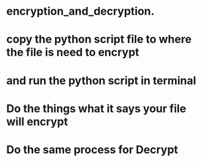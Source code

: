 # encryption_and_decryption.
# copy the python script file to where the file is need to encrypt
# and run the python script in terminal
# Do the things what it says your file will encrypt
# Do the same process for Decrypt
